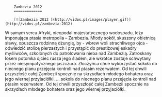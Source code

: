 
        Zambezia 2012 
        =============
        
        [![Zambezia 2012 ](http://vidos.pl/images/player.gif)](http://vidos.pl/zambezia-2012)
        
        
 W samym sercu Afryki, nieopodal majestatycznego wodospadu, leży imponująca ptasia metropolia – Zambezia. Młody sokół, skuszony obietnicą sławy, opuszcza rodzinną dżunglę, by - wbrew woli strachliwego ojca - odwiedzić stolicę pierzastych i przystąpić do prestiżowej eskadry myśliwców, szkolonych do patrolowania nieba nad Zambezią. Zatroskany losem potomka ojciec rusza jego śladem, ale wkrótce zostaje schwytany przez niesympatycznego jaszczura. Złoczyńca chce wykorzystać sokoła do niecnego planu przejęcia kontroli nad ptasim rezerwatem. Od tej chwili przyszłość całej Zambezii spocznie na skrzydłach młodego bohatera oraz jego wiernej przyjaciółki.   ... sokoła do niecnego planu przejęcia kontroli nad ptasim rezerwatem. Od tej chwili przyszłość całej Zambezii spocznie na skrzydłach młodego bohatera oraz jego wiernej przyjaciółki.
    